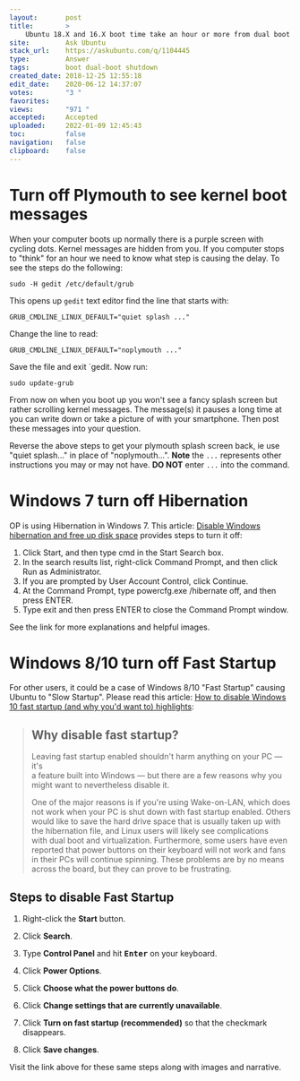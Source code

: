 ```yaml
---
layout:       post
title:        >
    Ubuntu 18.X and 16.X boot time take an hour or more from dual boot laptop
site:         Ask Ubuntu
stack_url:    https://askubuntu.com/q/1104445
type:         Answer
tags:         boot dual-boot shutdown
created_date: 2018-12-25 12:55:18
edit_date:    2020-06-12 14:37:07
votes:        "3 "
favorites:    
views:        "971 "
accepted:     Accepted
uploaded:     2022-01-09 12:45:43
toc:          false
navigation:   false
clipboard:    false
---
```


# Turn off Plymouth to see kernel boot messages

When your computer boots up normally there is a purple screen with cycling dots. Kernel messages are hidden from you. If you computer stops to "think" for an hour we need to know what step is causing the delay. To see the steps do the following:

``` 
sudo -H gedit /etc/default/grub

```

This opens up `gedit` text editor find the line that starts with:

``` 
GRUB_CMDLINE_LINUX_DEFAULT="quiet splash ..."

```

Change the line to read:

``` 
GRUB_CMDLINE_LINUX_DEFAULT="noplymouth ..."

```

Save the file and exit `gedit. Now run:

``` 
sudo update-grub

```

From now on when you boot up you won't see a fancy splash screen but rather scrolling kernel messages. The message(s) it pauses a long time at you can write down or take a picture of with your smartphone. Then post these messages into your question.

Reverse the above steps to get your plymouth splash screen back, ie use "quiet splash..." in place of "noplymouth...". **Note** the `...` represents other instructions you may or may not have. **DO NOT** enter `...` into the command.

# Windows 7 turn off Hibernation

OP is using Hibernation in Windows 7. This article: [Disable Windows hibernation and free up disk space][1] provides steps to turn it off:

1. Click Start, and then type cmd in the Start Search box.
2. In the search results list, right-click Command Prompt, and then click Run as Administrator.
3. If you are prompted by User Account Control, click Continue.
4. At the Command Prompt, type powercfg.exe /hibernate off, and then press ENTER.
5. Type exit and then press ENTER to close the Command Prompt window.

See the link for more explanations and helpful images.

# Windows 8/10 turn off Fast Startup
For other users, it could be a case of Windows 8/10 "Fast Startup" causing Ubuntu to "Slow Startup". Please read this article: [How to disable Windows 10 fast startup (and why you'd want to) highlights][2]:

> ## Why disable fast startup?  
>   
> Leaving fast startup enabled shouldn't harm anything on your PC — it's  
> a feature built into Windows — but there are a few reasons why you  
> might want to nevertheless disable it.  
>   
> One of the major reasons is if you're using Wake-on-LAN, which does  
> not work when your PC is shut down with fast startup enabled. Others  
> would like to save the hard drive space that is usually taken up with  
> the hibernation file, and Linux users will likely see complications  
> with dual boot and virtualization. Furthermore, some users have even  
> reported that power buttons on their keyboard will not work and fans  
> in their PCs will continue spinning. These problems are by no means  
> across the board, but they can prove to be frustrating.  

## Steps to disable Fast Startup

1. Right-click the **Start** button.

2. Click **Search**.

3. Type **Control Panel** and hit <kbd>**Enter**</kbd> on your keyboard.

4. Click **Power Options**.

5. Click **Choose what the power buttons do**.

6. Click **Change settings that are currently unavailable**.

7. Click **Turn on fast startup (recommended)** so that the checkmark disappears.

8. Click **Save changes**.

Visit the link above for these same steps along with images and narrative.


  [1]: https://www.geeksinphoenix.com/blog/post/2011/07/28/Disable-Windows-hibernation-and-free-up-disk-space.aspx
  [2]: https://www.windowscentral.com/how-disable-windows-10-fast-startup
